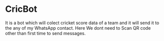 # CricBot
It is a bot which will colect cricket score data of a team and it will send it to the any of my WhatsApp contact.
Here We dont need to Scan QR code other than first time to send messages. 
